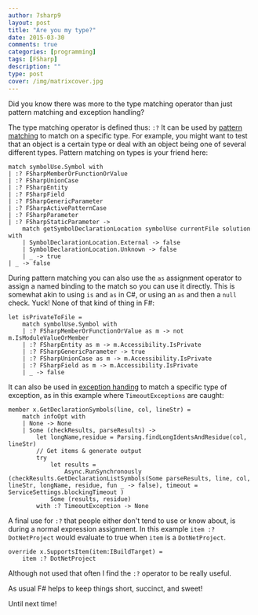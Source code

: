 ```yaml
---
author: 7sharp9
layout: post
title: "Are you my type?"
date: 2015-03-30
comments: true
categories: [programming]
tags: [FSharp]
description: ""
type: post
cover: /img/matrixcover.jpg
---
```

Did you know there was more to the type matching operator than just pattern matching and exception handling?
<!--more-->

The type matching operator is defined thus: `:?`  It can be used by [pattern matching][1] to match on a specific type.  For example, you might want to test that an object is a certain type or deal with an object being one of several different types.  Pattern matching on types is your friend here:

```
match symbolUse.Symbol with
| :? FSharpMemberOrFunctionOrValue
| :? FSharpUnionCase
| :? FSharpEntity
| :? FSharpField
| :? FSharpGenericParameter
| :? FSharpActivePatternCase
| :? FSharpParameter
| :? FSharpStaticParameter ->
    match getSymbolDeclarationLocation symbolUse currentFile solution with
    | SymbolDeclarationLocation.External -> false
    | SymbolDeclarationLocation.Unknown -> false
    | _ -> true
| _ -> false
```

During pattern matching you can also use the `as` assignment operator to assign a named binding to the match so you can use it directly.  This is somewhat akin to using `is` and `as` in C#, or using an `as` and then a `null` check.  Yuck!  None of that kind of thing in F#:

```
let isPrivateToFile = 
    match symbolUse.Symbol with
    | :? FSharpMemberOrFunctionOrValue as m -> not m.IsModuleValueOrMember
    | :? FSharpEntity as m -> m.Accessibility.IsPrivate
    | :? FSharpGenericParameter -> true
    | :? FSharpUnionCase as m -> m.Accessibility.IsPrivate
    | :? FSharpField as m -> m.Accessibility.IsPrivate
    | _ -> false
```

It can also be used in [exception handing][2] to match a specific type of exception, as in this example where `TimeoutExceptions` are caught:

```
member x.GetDeclarationSymbols(line, col, lineStr) = 
    match infoOpt with 
    | None -> None
    | Some (checkResults, parseResults) -> 
        let longName,residue = Parsing.findLongIdentsAndResidue(col, lineStr)
        // Get items & generate output
        try
            let results = 
                Async.RunSynchronously (checkResults.GetDeclarationListSymbols(Some parseResults, line, col, lineStr, longName, residue, fun _ -> false), timeout = ServiceSettings.blockingTimeout )
            Some (results, residue)
        with :? TimeoutException -> None
```

A final use for `:?` that people either don't tend to use or know about, is during a normal expression assignment.  In this example `item :? DotNetProject` would evaluate to true when `item` is a `DotNetProject`.  

```
override x.SupportsItem(item:IBuildTarget) =
    item :? DotNetProject
```

Although not used that often I find the `:?` operator to be really useful.  

As usual F# helps to keep things short, succinct, and sweet! 

Until next time!

[1]:https://msdn.microsoft.com/en-gb/library/dd547125.aspx
[2]:https://msdn.microsoft.com/en-us/library/dd233194.aspx